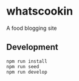 # whatscookin
A food blogging site

## Development 

```
npm run install
npm run seed
npm run develop
```